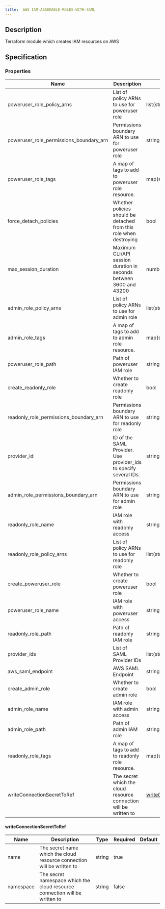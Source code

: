 ```yaml
---
title:  AWS IAM-ASSUMABLE-ROLES-WITH-SAML
---
```


## Description

Terraform module which creates IAM resources on AWS

## Specification


### Properties

 Name | Description | Type | Required | Default 
 ------------ | ------------- | ------------- | ------------- | ------------- 
 poweruser_role_policy_arns | List of policy ARNs to use for poweruser role | list(string) | false |  
 poweruser_role_permissions_boundary_arn | Permissions boundary ARN to use for poweruser role | string | false |  
 poweruser_role_tags | A map of tags to add to poweruser role resource. | map(string) | false |  
 force_detach_policies | Whether policies should be detached from this role when destroying | bool | false |  
 max_session_duration | Maximum CLI/API session duration in seconds between 3600 and 43200 | number | false |  
 admin_role_policy_arns | List of policy ARNs to use for admin role | list(string) | false |  
 admin_role_tags | A map of tags to add to admin role resource. | map(string) | false |  
 poweruser_role_path | Path of poweruser IAM role | string | false |  
 create_readonly_role | Whether to create readonly role | bool | false |  
 readonly_role_permissions_boundary_arn | Permissions boundary ARN to use for readonly role | string | false |  
 provider_id | ID of the SAML Provider. Use provider_ids to specify several IDs. | string | false |  
 admin_role_permissions_boundary_arn | Permissions boundary ARN to use for admin role | string | false |  
 readonly_role_name | IAM role with readonly access | string | false |  
 readonly_role_policy_arns | List of policy ARNs to use for readonly role | list(string) | false |  
 create_poweruser_role | Whether to create poweruser role | bool | false |  
 poweruser_role_name | IAM role with poweruser access | string | false |  
 readonly_role_path | Path of readonly IAM role | string | false |  
 provider_ids | List of SAML Provider IDs | list(string) | false |  
 aws_saml_endpoint | AWS SAML Endpoint | string | false |  
 create_admin_role | Whether to create admin role | bool | false |  
 admin_role_name | IAM role with admin access | string | false |  
 admin_role_path | Path of admin IAM role | string | false |  
 readonly_role_tags | A map of tags to add to readonly role resource. | map(string) | false |  
 writeConnectionSecretToRef | The secret which the cloud resource connection will be written to | [writeConnectionSecretToRef](#writeConnectionSecretToRef) | false |  


#### writeConnectionSecretToRef

 Name | Description | Type | Required | Default 
 ------------ | ------------- | ------------- | ------------- | ------------- 
 name | The secret name which the cloud resource connection will be written to | string | true |  
 namespace | The secret namespace which the cloud resource connection will be written to | string | false |  
